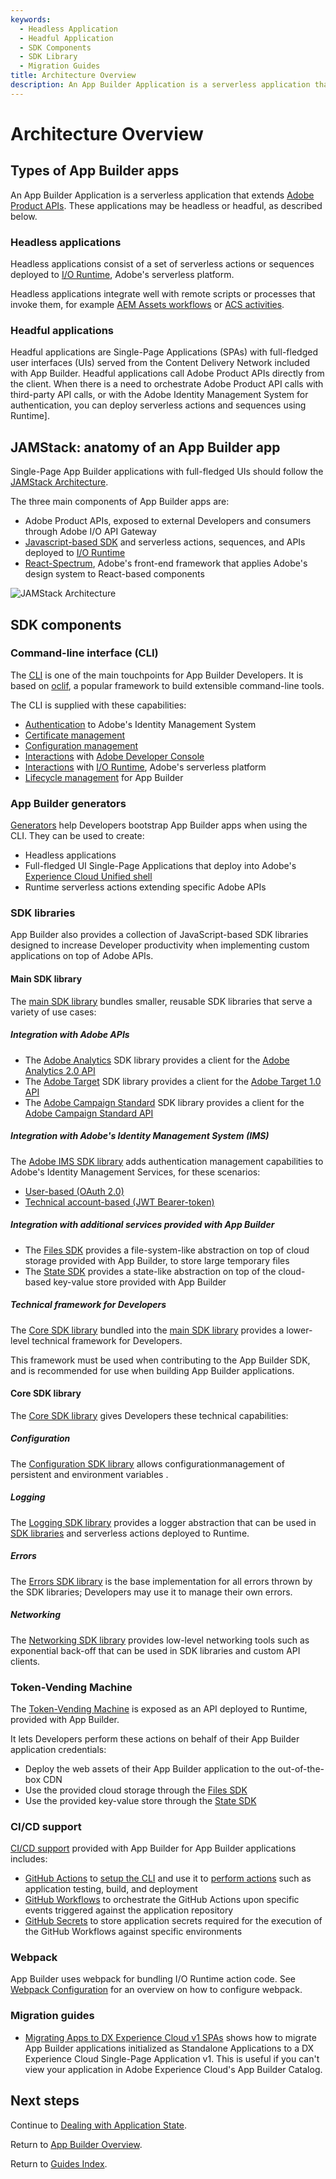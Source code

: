 ```yaml
---
keywords:
  - Headless Application
  - Headful Application
  - SDK Components
  - SDK Library
  - Migration Guides
title: Architecture Overview
description: An App Builder Application is a serverless application that extends Adobe Product APIs. These applications can be headless or headful. Each of these types is described in more detail in the sections that follow.
---
```


# Architecture Overview

## Types of App Builder apps

An App Builder Application is a serverless application that extends [Adobe Product APIs](https://developer.adobe.com/apis).
These applications may be headless or headful, as described below.

### Headless applications

Headless applications consist of a set of serverless actions or sequences deployed to [I/O Runtime](../../../intro_and_overview/what-is-app-builder.md#what-is-adobe-io-runtime), Adobe's serverless platform.

Headless applications integrate well with remote scripts or processes that invoke them, for example [AEM Assets workflows](https://docs.adobe.com/content/help/en/experience-manager-65/assets/using/assets-workflow.html) or [ACS activities](https://docs.adobe.com/content/help/en/campaign-standard/using/managing-processes-and-data/data-management-activities/external-api.html).

### Headful applications

Headful applications are Single-Page Applications (SPAs) with full-fledged user interfaces (UIs) served from the Content Delivery Network included with App Builder. Headful applications call Adobe Product APIs directly from the client. When there is a need to orchestrate Adobe Product API calls with third-party API calls, or with the Adobe Identity Management System for authentication, you can deploy serverless actions and sequences using Runtime].

## JAMStack: anatomy of an App Builder app

Single-Page App Builder applications with full-fledged UIs should follow the [JAMStack Architecture](https://jamstack.org/).

The three main components of App Builder apps are:

- Adobe Product APIs, exposed to external Developers and consumers through Adobe I/O API Gateway
- [Javascript-based SDK](https://github.com/adobe/aio-sdk) and serverless actions, sequences, and APIs deployed to [I/O Runtime](../../../intro_and_overview/what-is-app-builder.md#what-is-adobe-io-runtime)
- [React-Spectrum](https://react-spectrum.adobe.com/), Adobe's front-end framework that applies Adobe's design system to React-based components

![JAMStack Architecture](../../../images/jamstack-anatomy-application-march2021.png)

## SDK components

### Command-line interface (CLI)

The [CLI](https://github.com/adobe/aio-cli) is one of the main touchpoints for App Builder Developers. It is based on [oclif](https://oclif.io/),  a popular framework to build extensible command-line tools.

The CLI is supplied with these capabilities:

- [Authentication](https://github.com/adobe/aio-cli-plugin-auth) to Adobe's Identity Management System
- [Certificate management](https://github.com/adobe/aio-cli-plugin-certificate)
- [Configuration management](https://github.com/adobe/aio-cli-plugin-certificate)
- [Interactions](https://github.com/adobe/aio-cli-plugin-console) with [Adobe Developer Console](https://developer.adobe.com/developer-console/)
- [Interactions](https://github.com/adobe/aio-cli-plugin-runtime) with [I/O Runtime](../../../intro_and_overview/what-is-app-builder.md#what-is-adobe-io-runtime), Adobe's serverless platform
- [Lifecycle management](https://github.com/adobe/aio-cli-plugin-app) for App Builder

### App Builder generators

[Generators](https://github.com/adobe/generator-aio-app) help Developers bootstrap App Builder apps when using the CLI. They can be used to create:

- Headless applications
- Full-fledged UI Single-Page Applications that deploy into Adobe's [Experience Cloud Unified shell](http://experiencecloud.adobe.com/)
- Runtime serverless actions extending specific Adobe APIs

### SDK libraries

App Builder also provides a collection of JavaScript-based SDK libraries designed to increase Developer productivity when implementing custom applications on top of Adobe APIs.

#### Main SDK library

The [main SDK library](https://github.com/adobe/aio-sdk) bundles smaller, reusable SDK libraries that serve a variety of use cases:

##### Integration with Adobe APIs

- The [Adobe Analytics](https://github.com/adobe/aio-lib-analytics) SDK library provides a client for the [Adobe Analytics 2.0 API](https://adobedocs.github.io/analytics-2.0-apis/)
- The [Adobe Target](https://github.com/adobe/aio-lib-target) SDK library provides a client for the [Adobe Target 1.0 API](https://Developers.adobetarget.com/api/)
- The [Adobe Campaign Standard](https://github.com/adobe/aio-lib-campaign-standard) SDK library provides a client for the [Adobe Campaign Standard API](https://experienceleague.adobe.com/docs/campaign-standard/using/working-with-apis/get-started-apis.html?lang=en)

##### Integration with Adobe's Identity Management System (IMS)

The [Adobe IMS SDK library](https://github.com/adobe/aio-lib-core-ims) adds authentication management capabilities to Adobe's Identity Management Services, for these scenarios:

- [User-based (OAuth 2.0)](https://github.com/adobe/aio-lib-core-ims-oauth)
- [Technical account-based (JWT Bearer-token)](https://github.com/adobe/aio-lib-core-ims-jwt)

##### Integration with additional services provided with App Builder

- The [Files SDK](https://github.com/adobe/aio-lib-files) provides a file-system-like abstraction on top of cloud storage provided with App Builder, to store large temporary files
- The [State SDK](https://github.com/adobe/aio-lib-state) provides a state-like abstraction on top of the cloud-based key-value store provided with App Builder

##### Technical framework for Developers

The [Core SDK library](https://github.com/adobe/aio-sdk-core) bundled into the [main SDK library](https://github.com/adobe/aio-sdk) provides a lower-level technical framework for Developers.

This framework must be used when contributing to the App Builder SDK, and is recommended for use when building App Builder applications.

#### Core SDK library

The [Core SDK library](https://github.com/adobe/aio-sdk-core) gives Developers these technical capabilities:

##### Configuration

The [Configuration SDK library](https://github.com/adobe/aio-lib-core-config) allows configurationmanagement of persistent and environment variables .

##### Logging

The [Logging SDK library](https://github.com/adobe/aio-lib-core-logging) provides a logger abstraction that can be used in [SDK libraries](https://github.com/adobe/aio-sdk) and serverless actions deployed to Runtime.

##### Errors

The [Errors SDK library](https://github.com/adobe/aio-lib-core-errors) is the base implementation for all errors thrown by the SDK libraries; Developers may use it to manage their own errors.

##### Networking

The [Networking SDK library](https://github.com/adobe/aio-lib-core-networking) provides low-level networking tools such as exponential back-off that can be used in SDK libraries and custom API clients.

### Token-Vending Machine

The [Token-Vending Machine](https://github.com/adobe/aio-tvm) is exposed as an API deployed to Runtime, provided with App Builder.

It lets Developers perform these actions on behalf of their App Builder application credentials:

- Deploy the web assets of their App Builder application to the out-of-the-box CDN
- Use the provided cloud storage through the [Files SDK](https://github.com/adobe/aio-lib-files)
- Use the provided key-value store through the [State SDK](https://github.com/adobe/aio-lib-state)

### CI/CD support

[CI/CD support](../deployment/cicd-for-app-builder-apps.md) provided with App Builder for App Builder applications includes:

- [GitHub Actions](https://github.com/features/actions) to [setup the CLI](https://github.com/adobe/aio-cli-setup-action) and use it to [perform actions](https://github.com/adobe/aio-apps-action) such as application testing, build, and deployment
- [GitHub Workflows](https://docs.github.com/en/actions/writing-workflows) to orchestrate the GitHub Actions upon specific events triggered against the application repository
- [GitHub Secrets](https://help.github.com/en/actions/configuring-and-managing-workflows/creating-and-storing-encrypted-secrets) to store application secrets required for the execution of the GitHub Workflows against specific environments

### Webpack

App Builder uses webpack for bundling I/O Runtime action code. See [Webpack Configuration](../configuration/webpack-configuration.md) for an overview on how to configure webpack.

### Migration guides

- [Migrating Apps to DX Experience Cloud v1 SPAs](../exc_app/migrate-app-to-exp-cloud-spa.md) shows how to migrate App Builder applications initialized as Standalone Applications to a DX Experience Cloud Single-Page Application v1. This is useful if you can't view your application in Adobe Experience Cloud's App Builder Catalog. 

## Next steps

Continue to [Dealing with Application State](../application-state.md).

Return to [App Builder Overview](../../../intro_and_overview/app_builder_overview.md).

Return to [Guides Index](../../index.md).
